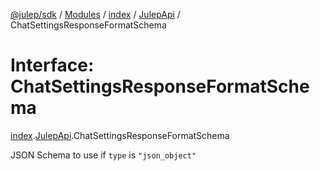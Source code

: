 [@julep/sdk](../README.md) / [Modules](../modules.md) / [index](../modules/index.md) / [JulepApi](../modules/index.JulepApi.md) / ChatSettingsResponseFormatSchema

# Interface: ChatSettingsResponseFormatSchema

[index](../modules/index.md).[JulepApi](../modules/index.JulepApi.md).ChatSettingsResponseFormatSchema

JSON Schema to use if `type` is `"json_object"`
